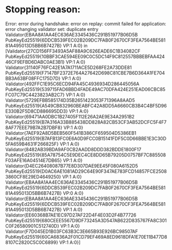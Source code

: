 # Stopping reason:

Error: error during handshake: error on replay: commit failed for application: error changing validator set: duplicate entry Validator{EBAA8A1AA4EC636AE3345436C291B51977B06D5B PubKeyEd25519{6DDCB539FEC02B209DC7FAB0F2670CF3FEA7564BE58181A495013D5BB6B7427B} VP:1 A:0} in [Validator{27CD156FF3493A5AF88A9C626EADE6C1B34082CF PubKeyEd25519{10BBF3CAE594EE09C0C5DC14F9C812557BBBEBFAA42446CF9EFBD6DABC0AE3B1} VP:1 A:0} Validator{31140F76FC42E1A7A1711ACE5D268FE2A73DDE81 PubKeyEd25519{F7147BF2372E764A27642D698C81CBE7B6D364A1FE704BB3A63BF08FFC175D7D} VP:1 A:0} Validator{492FFC1E95C6ECD94FA45C4936934D286445056A PubKeyEd25519{539715FAD6BBD4FADE49AC70DFA424E251EAD06CBC85FC07C79C4423823AB2C7} VP:1 A:0} Validator{5729EFBB585174D35B2651423053F71396A8AAD5 PubKeyEd25519{A549CB832960BEABFC42A8DD5A6660CB3B4C4BF5D96E330B2F5D8CD886695DD3} VP:1 A:0} Validator{69471AA0DBC1B27405F112E26A2AE9E34A2951B2 PubKeyEd25519{B7A316A33B885438DD828A82CB53CF3AB52DCFC5F4F78AF77EEE79B7A2B7DBF8} VP:1 A:0} Validator{7AEF92A8D5BEB560F541B386CF659504D5386EB1 PubKeyEd25519{B7AFB13FC0E6A0D9FCC0B15141FDF5C0D66BBE1E3C30D5FA659B4631F266825F} VP:1 A:0} Validator{8482AB39BDA9AF0CB2AADD8DDD382BDDE1800F17 PubKeyEd25519{85A78754C5E9DEC4CE8DD65B79205D0757BF7C885508F03AFE16A04514E7DB65} VP:1 A:0} Validator{D4EC26408087B77E8D307DAE9EE45F080A6152D5 PubKeyEd25519{D0AC6AE1081AD29C64E90F347AE783FCD14857FCE25083860CF8E29ED4649250} VP:1 A:0} Validator{EBAA8A1AA4EC636AE3345436C291B51977B06D5B PubKeyEd25519{6DDCB539FEC02B209DC7FAB0F2670CF3FEA7564BE58181A495013D5BB6B7427B} VP:0 A:0} Validator{EBAA8A1AA4EC636AE3345436C291B51977B06D5B PubKeyEd25519{6DDCB539FEC02B209DC7FAB0F2670CF3FEA7564BE58181A495013D5BB6B7427B} VP:1 A:0} Validator{EE60368B7AE1EC97D27AF22D4F4E03D2F4B77726 PubKeyEd25519{680CEEE5567D9DF73245A3D547AB622D835767FA8C301C0F26580901C512740D} VP:1 A:0} Validator{F7D045ED1B03FC63B3C3E665B93E926BC98507AF PubKeyEd25519{60CA6836A2F01CD79EF469A8ED9618DFA1E70E11B477D88107C2820C5C0C6899} VP:1 A:0}]